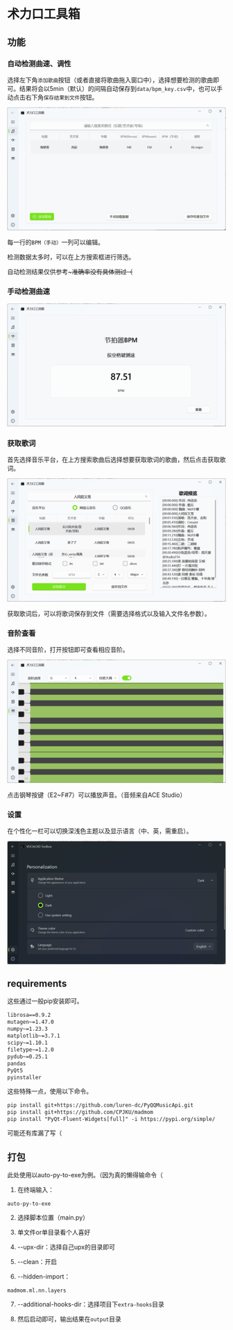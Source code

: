 # 术力口工具箱

## 功能

### 自动检测曲速、调性

选择左下角`添加歌曲`按钮（或者直接将歌曲拖入窗口中），选择想要检测的歌曲即可。结果将会以5min（默认）的间隔自动保存到`data/bpm_key.csv`中，也可以手动点击右下角`保存结果到文件`按钮。

![image-20240114201032961](Readme/image-20240114201032961.png)

每一行的`BPM（手动）`一列可以编辑。

检测数据太多时，可以在上方搜索框进行筛选。

自动检测结果仅供参考~~~准确率没有具体测过（~~

### 手动检测曲速

![image-20240114201330345](Readme/image-20240114201330345.png)

### 获取歌词

首先选择音乐平台，在上方搜索歌曲后选择想要获取歌词的歌曲，然后点击获取歌词。

![image-20240114201918803](Readme/image-20240114201918803.png)

获取歌词后，可以将歌词保存到文件（需要选择格式以及输入文件名参数）。

### 音阶查看

选择不同音阶，打开按钮即可查看相应音阶。

![image-20240114202121002](Readme/image-20240114202121002.png)

点击钢琴按键（E2~F#7）可以播放声音。（音频来自ACE Studio）

### 设置

在个性化一栏可以切换深浅色主题以及显示语言（中、英，需重启）。

![image-20240114202512718](Readme/image-20240114202512718.png)

## requirements

这些通过一般pip安装即可。

```
librosa==0.9.2
mutagen~=1.47.0
numpy~=1.23.3
matplotlib~=3.7.1
scipy~=1.10.1
filetype~=1.2.0
pydub~=0.25.1
pandas
PyQt5
pyinstaller
```

这些特殊一点，使用以下命令。

```shell
pip install git+https://github.com/luren-dc/PyQQMusicApi.git
pip install git+https://github.com/CPJKU/madmom
pip install "PyQt-Fluent-Widgets[full]" -i https://pypi.org/simple/
```

可能还有库漏了写（

## 打包

此处使用以auto-py-to-exe为例。（因为真的懒得输命令（

1. 在终端输入：

```shell
auto-py-to-exe
```

2. 选择脚本位置（main.py）

3. 单文件or单目录看个人喜好

4. --upx-dir：选择自己upx的目录即可

5. --clean：开启

6. --hidden-import：

```
madmom.ml.nn.layers
```

7. --additional-hooks-dir：选择项目下`extra-hooks`目录

8. 然后启动即可，输出结果在`output`目录

